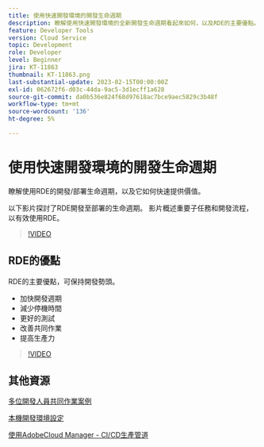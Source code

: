 ```yaml
---
title: 使用快速開發環境的開發生命週期
description: 瞭解使用快速開發環境的全新開發生命週期看起來如何，以及RDE的主要優點。
feature: Developer Tools
version: Cloud Service
topic: Development
role: Developer
level: Beginner
jira: KT-11863
thumbnail: KT-11863.png
last-substantial-update: 2023-02-15T00:00:00Z
exl-id: 062672f6-d03c-44da-9ac5-3d1ecff1a628
source-git-commit: da0b536e824f68d97618ac7bce9aec5829c3b48f
workflow-type: tm+mt
source-wordcount: '136'
ht-degree: 5%

---
```


# 使用快速開發環境的開發生命週期

瞭解使用RDE的開發/部署生命週期，以及它如何快速提供價值。

以下影片探討了RDE開發至部署的生命週期。 影片概述重要子任務和開發流程，以有效使用RDE。

>[!VIDEO](https://video.tv.adobe.com/v/3415492?quality=12&learn=on)


## RDE的優點

RDE的主要優點，可保持開發勢頭。

- 加快開發週期
- 減少停機時間
- 更好的測試
- 改善共同作業
- 提高生產力

>[!VIDEO](https://video.tv.adobe.com/v/3415493?quality=12&learn=on)

## 其他資源

[多位開發人員共同作業案例](https://experienceleague.adobe.com/docs/experience-manager-cloud-service/content/implementing/developing/rapid-development-environments.html#multiple-developers-collaborating-on-the-same-rde)

[本機開發環境設定](https://experienceleague.adobe.com/docs/experience-manager-learn/cloud-service/local-development-environment-set-up/overview.html?lang=zh-Hans)

[使用AdobeCloud Manager - CI/CD生產管道](https://experienceleague.adobe.com/docs/experience-manager-learn/cloud-service/cloud-manager/cicd-production-pipeline.html)
